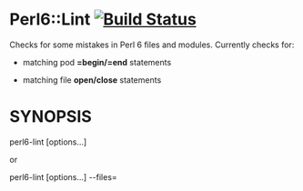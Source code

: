 # Perl6::Lint [![Build Status](https://travis-ci.org/tbrowder/Perl6-Lint.svg?branch=master)](https://travis-ci.org/tbrowder/Perl6-Lint)

Checks for some mistakes in Perl 6 files and modules. Currently checks for:

+ matching pod **=begin/=end** statements

+ matching file **open/close** statements

# SYNOPSIS

   perl6-lint [options...] <file names...>

or

   perl6-lint [options...] --files=<file with list of files to check>

